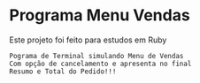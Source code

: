 # Programa Menu Vendas

Este projeto foi feito para estudos em Ruby

```
Pograma de Terminal simulando Menu de Vendas
Com opção de cancelamento e apresenta no final
Resumo e Total do Pedido!!!
``` 
